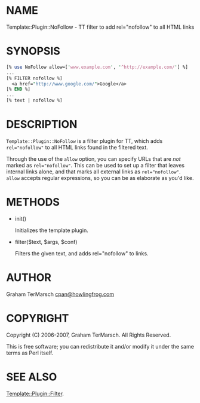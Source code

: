 # NAME

Template::Plugin::NoFollow - TT filter to add rel="nofollow" to all HTML links

# SYNOPSIS

```perl
[% use NoFollow allow=['www.example.com', '^http://example.com/'] %]
...
[% FILTER nofollow %]
  <a href="http://www.google.com/">Google</a>
[% END %]
...
[% text | nofollow %]
```

# DESCRIPTION

`Template::Plugin::NoFollow` is a filter plugin for TT, which adds
`rel="nofollow"` to all HTML links found in the filtered text.

Through the use of the `allow` option, you can specify URLs that are _not_
marked as `rel="nofollow"`.  This can be used to set up a filter that leaves
internal links alone, and that marks all external links as `rel="nofollow"`.
`allow` accepts regular expressions, so you can be as elaborate as you'd like.

# METHODS

- init()

    Initializes the template plugin. 

- filter($text, $args, $conf)

    Filters the given text, and adds rel="nofollow" to links. 

# AUTHOR

Graham TerMarsch <cpan@howlingfrog.com>

# COPYRIGHT

Copyright (C) 2006-2007, Graham TerMarsch.  All Rights Reserved.

This is free software; you can redistribute it and/or modify it under the same
terms as Perl itself.

# SEE ALSO

[Template::Plugin::Filter](https://metacpan.org/pod/Template%3A%3APlugin%3A%3AFilter).
